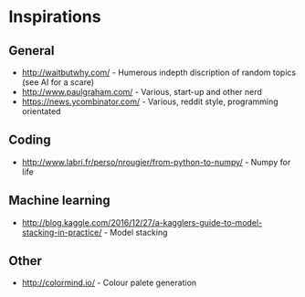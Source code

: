 # Inspirations


## General
* http://waitbutwhy.com/ - Humerous indepth discription of random topics (see AI for a scare)
* http://www.paulgraham.com/ - Various, start-up and other nerd
* https://news.ycombinator.com/ - Various, reddit style, programming orientated

## Coding
* http://www.labri.fr/perso/nrougier/from-python-to-numpy/ - Numpy for life

## Machine learning
* http://blog.kaggle.com/2016/12/27/a-kagglers-guide-to-model-stacking-in-practice/ - Model stacking


## Other
* http://colormind.io/ - Colour palete generation
